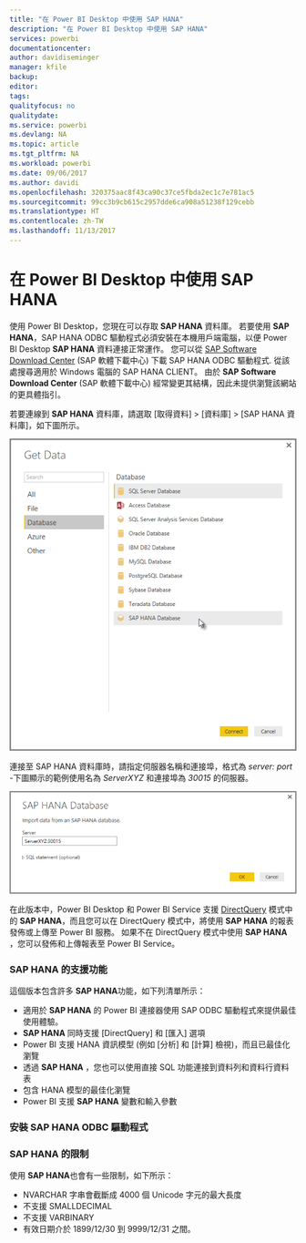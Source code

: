 ```yaml
---
title: "在 Power BI Desktop 中使用 SAP HANA"
description: "在 Power BI Desktop 中使用 SAP HANA"
services: powerbi
documentationcenter: 
author: davidiseminger
manager: kfile
backup: 
editor: 
tags: 
qualityfocus: no
qualitydate: 
ms.service: powerbi
ms.devlang: NA
ms.topic: article
ms.tgt_pltfrm: NA
ms.workload: powerbi
ms.date: 09/06/2017
ms.author: davidi
ms.openlocfilehash: 320375aac8f43ca90c37ce5fbda2ec1c7e781ac5
ms.sourcegitcommit: 99cc3b9cb615c2957dde6ca908a51238f129cebb
ms.translationtype: HT
ms.contentlocale: zh-TW
ms.lasthandoff: 11/13/2017
---
```

# <a name="use-sap-hana-in-power-bi-desktop"></a>在 Power BI Desktop 中使用 SAP HANA
使用 Power BI Desktop，您現在可以存取 **SAP HANA** 資料庫。 若要使用 **SAP HANA**，SAP HANA ODBC 驅動程式必須安裝在本機用戶端電腦，以便 Power BI Desktop **SAP HANA** 資料連接正常運作。 您可以從 [SAP Software Download Center](https://support.sap.com/swdc) (SAP 軟體下載中心) 下載 SAP HANA ODBC 驅動程式. 從該處搜尋適用於 Windows 電腦的 SAP HANA CLIENT。 由於 **SAP Software Download Center** (SAP 軟體下載中心) 經常變更其結構，因此未提供瀏覽該網站的更具體指引。

若要連線到 **SAP HANA** 資料庫，請選取 [取得資料] > [資料庫] > [SAP HANA 資料庫]，如下圖所示。

![](media/desktop-sap-hana/sap-hana-1.png)

連接至 SAP HANA 資料庫時，請指定伺服器名稱和連接埠，格式為 *server: port* -下圖顯示的範例使用名為 *ServerXYZ* 和連接埠為 *30015* 的伺服器。

![](media/desktop-sap-hana/sap-hana-2.png)

在此版本中，Power BI Desktop 和 Power BI Service 支援 [DirectQuery](desktop-use-directquery.md) 模式中的 **SAP HANA**，而且您可以在 DirectQuery 模式中，將使用 **SAP HANA** 的報表發佈或上傳至 Power BI 服務。 如果不在 DirectQuery 模式中使用 **SAP HANA** ，您可以發佈和上傳報表至 Power BI Service。

### <a name="supported-features-for-sap-hana"></a>SAP HANA 的支援功能
這個版本包含許多 **SAP HANA**功能，如下列清單所示：

* 適用於 **SAP HANA** 的 Power BI 連接器使用 SAP ODBC 驅動程式來提供最佳使用體驗。
* **SAP HANA** 同時支援 [DirectQuery] 和 [匯入] 選項
* Power BI 支援 HANA 資訊模型 (例如 [分析] 和 [計算] 檢視)，而且已最佳化瀏覽
* 透過 **SAP HANA** ，您也可以使用直接 SQL 功能連接到資料列和資料行資料表
* 包含 HANA 模型的最佳化瀏覽
* Power BI 支援 **SAP HANA** 變數和輸入參數

### <a name="installing-the-sap-hana-odbc-driver"></a>安裝 SAP HANA ODBC 驅動程式
### <a name="limitations-of-sap-hana"></a>SAP HANA 的限制
使用 **SAP HANA**也會有一些限制，如下所示：

* NVARCHAR 字串會截斷成 4000 個 Unicode 字元的最大長度
* 不支援 SMALLDECIMAL
* 不支援 VARBINARY
* 有效日期介於 1899/12/30 到 9999/12/31 之間。

